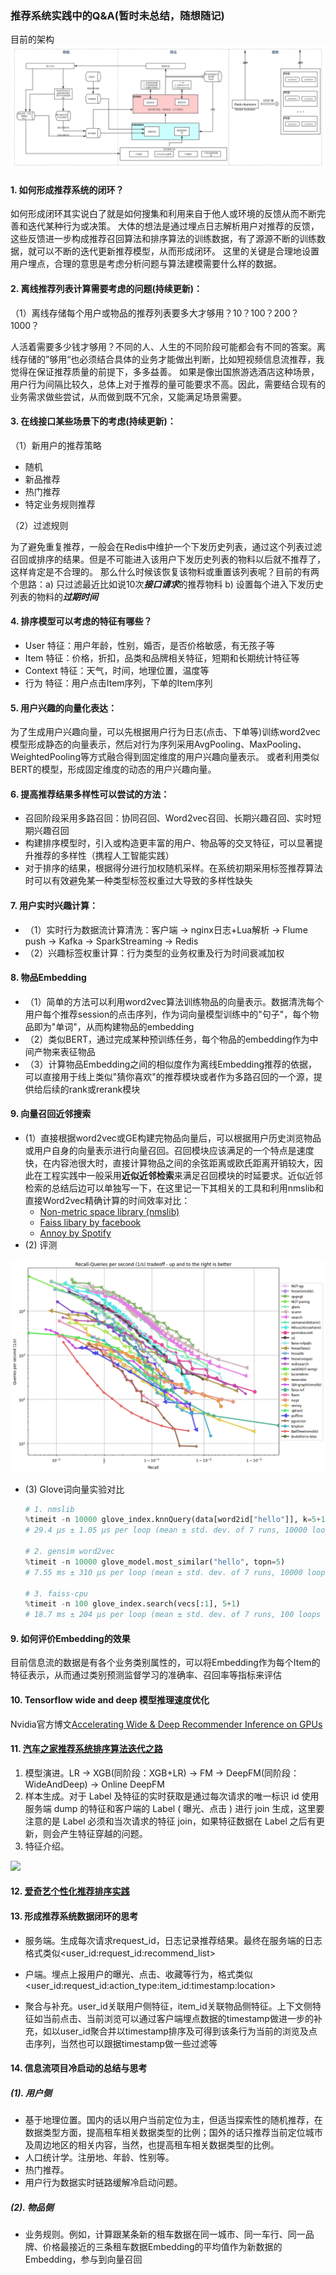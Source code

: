 ### 推荐系统实践中的Q&A(暂时未总结，随想随记)
目前的架构
<img src=./assets/architect.png>
#### 1. 如何形成推荐系统的闭环？
如何形成闭环其实说白了就是如何搜集和利用来自于他人或环境的反馈从而不断完善和迭代某种行为或决策。
大体的想法是通过埋点日志解析用户对推荐的反馈，这些反馈进一步构成推荐召回算法和排序算法的训练数据，有了源源不断的训练数据，就可以不断的迭代更新推荐模型，从而形成闭环。
这里的关键是合理地设置用户埋点，合理的意思是考虑分析问题与算法建模需要什么样的数据。

#### 2. 离线推荐列表计算需要考虑的问题(持续更新)：
 （1）离线存储每个用户或物品的推荐列表要多大才够用？10？100？200？1000？
 
 人活着需要多少钱才够用？不同的人、人生的不同阶段可能都会有不同的答案。离线存储的”够用“也必须结合具体的业务才能做出判断，比如短视频信息流推荐，我觉得在保证推荐质量的前提下，多多益善。
 如果是像出国旅游选酒店这种场景，用户行为间隔比较久，总体上对于推荐的量可能要求不高。因此，需要结合现有的业务需求做些尝试，从而做到既不冗余，又能满足场景需要。
 
#### 3. 在线接口某些场景下的考虑(持续更新)：
 （1）新用户的推荐策略
  - 随机
  - 新品推荐
  - 热门推荐
  - 特定业务规则推荐
 
 （2）过滤规则
   
  为了避免重复推荐，一般会在Redis中维护一个下发历史列表，通过这个列表过滤召回或排序的结果。但是不可能进入该用户下发历史列表的物料以后就不推荐了，这样肯定是不合理的。
  那么什么时候该恢复该物料或重置该列表呢？目前的有两个思路：a) 只过滤最近比如说10次***接口请求***的推荐物料 b) 设置每个进入下发历史列表的物料的***过期时间***
  
#### 4. 排序模型可以考虑的特征有哪些？
 - User 特征：用户年龄，性别，婚否，是否价格敏感，有无孩子等
 - Item 特征：价格，折扣，品类和品牌相关特征，短期和长期统计特征等
 - Context 特征：天气，时间，地理位置，温度等
 - 行为 特征：用户点击Item序列，下单的Item序列
 
#### 5. 用户兴趣的向量化表达：

为了生成用户兴趣向量，可以先根据用户行为日志(点击、下单等)训练word2vec模型形成静态的向量表示，然后对行为序列采用AvgPooling、MaxPooling、WeightedPooling等方式融合得到固定维度的用户兴趣向量表示。
或者利用类似BERT的模型，形成固定维度的动态的用户兴趣向量。

#### 6. 提高推荐结果多样性可以尝试的方法：
 - 召回阶段采用多路召回：协同召回、Word2vec召回、长期兴趣召回、实时短期兴趣召回
 - 构建排序模型时，引入或构造更丰富的用户、物品等的交叉特征，可以显著提升推荐的多样性（携程人工智能实践）
 - 对于排序的结果，根据得分进行加权随机采样。在系统初期采用标签推荐算法时可以有效避免某一种类型标签权重过大导致的多样性缺失
 
#### 7. 用户实时兴趣计算：
 - （1）实时行为数据流计算清洗：客户端 -> nginx日志+Lua解析 -> Flume push -> Kafka -> SparkStreaming -> Redis
 - （2）兴趣标签权重计算：行为类型的业务权重及行为时间衰减加权
 
#### 8. 物品Embedding
 - （1）简单的方法可以利用word2vec算法训练物品的向量表示。数据清洗每个用户每个推荐session的点击序列，作为词向量模型训练中的"句子"，每个物品即为"单词"，从而构建物品的embedding
 - （2）类似BERT，通过完成某种预训练任务，每个物品的embedding作为中间产物来表征物品
 - （3）计算物品Embedding之间的相似度作为离线Embedding推荐的依据，可以直接用于线上类似"猜你喜欢"的推荐模块或者作为多路召回的一个源，提供给后续的rank或rerank模块
 
#### 9. 向量召回近邻搜索
 - (1）直接根据word2vec或GE构建完物品向量后，可以根据用户历史浏览物品或用户自身的向量表示进行向量召回。召回模块应该满足的一个特点是速度快，在内容池很大时，直接计算物品之间的余弦距离或欧氏距离开销较大，因此在工程实践中一般采用**近似近邻检索**来满足召回模块的时延要求。近似近邻检索的总结后边可以单独写一下，在这里记一下其相关的工具和利用nmslib和直接Word2vec精确计算的时间效率对比：
    - [Non-metric space library (nmslib)](https://github.com/nmslib/nmslib)
    - [Faiss libary by facebook](https://github.com/facebookresearch/faiss)
    - [Annoy by Spotify](https://github.com/spotify/annoy)
 - (2) 评测
 <img src="https://github.com/erikbern/ann-benchmarks/raw/master/results/glove-100-angular.png">
 
 - (3) Glove词向量实验对比
 
   ```python
   # 1. nmslib
   %timeit -n 10000 glove_index.knnQuery(data[word2id["hello"]], k=5+1)
   # 29.4 µs ± 1.05 µs per loop (mean ± std. dev. of 7 runs, 10000 loops each)
   
   # 2. gensim word2vec
   %timeit -n 10000 glove_model.most_similar("hello", topn=5)
   # 7.55 ms ± 310 µs per loop (mean ± std. dev. of 7 runs, 10000 loops each)
   
   # 3. faiss-cpu
   %timeit -n 100 glove_index.search(vecs[:1], 5+1)
   # 18.7 ms ± 204 µs per loop (mean ± std. dev. of 7 runs, 100 loops each)
   ```

#### 9. 如何评价Embedding的效果
目前信息流的数据是有各个业务类别属性的，可以将Embedding作为每个Item的特征表示，从而通过类别预测监督学习的准确率、召回率等指标来评估

#### 10. Tensorflow wide and deep 模型推理速度优化

Nvidia官方博文[Accelerating Wide & Deep Recommender Inference on GPUs](https://developer.nvidia.com/blog/accelerating-wide-deep-recommender-inference-on-gpus/)

#### 11. [汽车之家推荐系统排序算法迭代之路](https://www.infoq.cn/article/87gOLIaqWZW4moL0G9Ke)

1. 模型演进。LR -> XGB(同阶段：XGB+LR) -> FM -> DeepFM(同阶段：WideAndDeep) -> Online DeepFM
2. 样本生成。对于 Label 及特征的实时获取是通过每次请求的唯一标识 id 使用服务端 dump 的特征和客户端的 Label ( 曝光、点击 ) 进行 join 生成，这里要注意的是 Label 必须和当次请求的特征 join，如果特征数据在 Label 之后有更新，则会产生特征穿越的问题。
3. 特征介绍。
<img src="https://static001.infoq.cn/resource/image/2d/aa/2d3f840ecf63fd2aaf450b92cf5327aa.png">

#### 12. [爱奇艺个性化推荐排序实践](http://www.woshipm.com/pd/847004.html)

#### 13. 形成推荐系统数据闭环的思考
 - 服务端。生成每次请求request_id，日志记录推荐结果。最终在服务端的日志格式类似<user_id:request_id:recommend_list>

 - 户端。埋点上报用户的曝光、点击、收藏等行为，格式类似<user_id:request_id:action_type:item_id:timestamp:location>

 - 聚合与补充。user_id关联用户侧特征，item_id关联物品侧特征。上下文侧特征如当前点击、当前浏览可以通过客户端埋点数据的timestamp做进一步的补充，如以user_id聚合并以timestamp排序及可得到该条行为当前的浏览及点击序列，当然也可以跟据timestamp做一些过滤等

#### 14. 信息流项目冷启动的总结与思考

##### (1). 用户侧
 - 基于地理位置。国内的话以用户当前定位为主，但适当探索性的随机推荐，在数据类型方面，提高租车相关数据类型的比例；国外的话只推荐当前定位城市及周边地区的相关内容，当然，也提高租车相关数据类型的比例。
 - 人口统计学。注册地、年龄、性别等。
 - 热门推荐。
 - 用户行为数据实时链路缓解冷启动问题。
##### (2). 物品侧
 - 业务规则。例如，计算跟某条新的租车数据在同一城市、同一车行、同一品牌、价格最接近的三条租车数据Embedding的平均值作为新数据的Embedding，参与到向量召回

